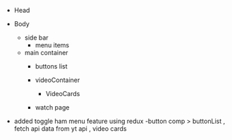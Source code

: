 - Head
- Body
    - side bar
        - menu items
    - main container
        - buttons list
        - videoContainer
            - VideoCards

        - watch page


- added toggle ham menu feature using redux
-button comp >  buttonList , fetch api data from yt api , video cards